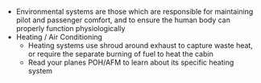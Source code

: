* Environmental systems are those which are responsible for maintaining pilot and passenger comfort, and to ensure the human body can properly function physiologically
* Heating / Air Conditioning
  * Heating systems use shroud around exhaust to capture waste heat, or require the separate burning of fuel to heat the cabin
  * Read your planes POH/AFM to learn about its specific heating system

